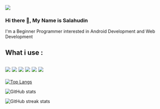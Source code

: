![](https://komarev.com/ghpvc/?username=Salahudin-cloud&color=orange&style=for-the-badge)
### Hi there 👋, My Name is Salahudin
I'm a Beginner Programmer interested in Android Development and Web Development
<br>

What i use : 
--
<img src="https://img.shields.io/badge/Xampp-F37623?style=for-the-badge&logo=xampp&logoColor=white"></img> <img src="https://img.shields.io/badge/Android_Studio-3DDC84?style=for-the-badge&logo=android-studio&logoColor=white"> </img><img src="https://img.shields.io/badge/VSCode-0078D4?style=for-the-badge&logo=visual%20studio%20code&logoColor=white"></img> <img src="https://img.shields.io/badge/Arch_Linux-1793D1?style=for-the-badge&logo=arch-linux&logoColor=white"></img> <img src="https://img.shields.io/badge/Windows-0078D6?style=for-the-badge&logo=windows&logoColor=white"></img> <img src="https://img.shields.io/badge/MySQL-005C84?style=for-the-badge&logo=mysql&logoColor=white"></img>
--



[![Top Langs](https://github-readme-stats.vercel.app/api/top-langs/?username=Salahudin-cloud&theme=dracula&layout=compact)](https://github.com/anuraghazra/github-readme-stats) 

![GitHub stats](https://github-readme-stats.vercel.app/api?username=Salahudin-cloud&show_icons=true&theme=dracula)

![GitHub streak stats](https://github-readme-streak-stats.herokuapp.com/?user=Salahudin-cloud&theme=dracula) 
 
